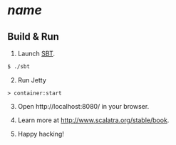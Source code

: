 # $name$ #

## Build & Run ##

1. Launch [SBT](http://www.scala-sbt.org/).

```sh
$ ./sbt
```

2. Run Jetty

```
> container:start
```

3. Open http://localhost:8080/ in your browser.

4. Learn more at http://www.scalatra.org/stable/book.

5. Happy hacking!
